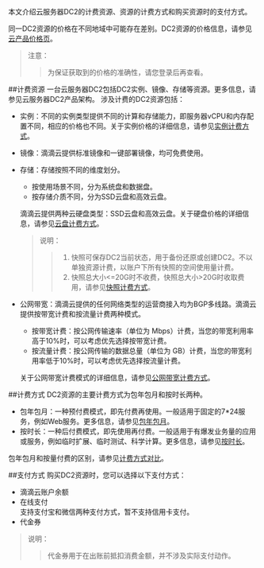 本文介绍云服务器DC2的计费资源、资源的计费方式和购买资源时的支付方式。

同一DC2资源的价格在不同地域中可能存在差别。DC2资源的价格信息，请参见[云产品价格页](https://www.didiyun.com/calc-price.html#/price/waf)。
>注意：
>>为保证获取到的价格的准确性，请您登录后再查看。

##计费资源
一台云服务器DC2包括DC2实例、镜像、存储等资源。更多信息，请参见云服务器DC2产品架构。
涉及计费的DC2资源包括：<br>


* 实例：不同的实例类型提供不同的计算和存储能力，即服务器vCPU和内存配置不同，相应的价格也不同。关于实例价格的详细信息，请参见[实例计费方式](./实例计费方式.md)。<br>

* 镜像：滴滴云提供标准镜像和一键部署镜像，均可免费使用。

* 存储：存储按照不同的维度划分。
  * 按使用场景不同，分为系统盘和数据盘。<br>
  * 按存储介质不同，分为SSD云盘和高效云盘。<br>
  
   滴滴云提供两种云硬盘类型：SSD云盘和高效云盘。关于硬盘价格的详细信息，请参见[云盘计费方式](./云盘计费方式.md)。<br>
   >说明：
   >>1. 快照可保存DC2当前状态，用于备份还原或创建DC2。不以单独资源计费，以账户下所有快照的空间使用量计费。
   >>2. 快照总大小<=20G时不收费，快照总大小>20G时收取费用，请参见[快照计费方式](./云盘计费方式.md)。 

* 公网带宽：滴滴云提供的任何网络类型的运营商接入均为BGP多线路。滴滴云提供按带宽计费和按流量计费两种模式。
   * 按带宽计费：按公网传输速率（单位为 Mbps）计费，当您的带宽利用率高于10%时，可以考虑优先选择按带宽计费。<br>
   * 按流量计费：按公网传输的数据总量（单位为 GB）计费，当您的带宽利用率低于10%时，可以考虑优先选择按流量计费。<br>
   
   关于公网带宽计费模式的详细信息，请参见[公网带宽计费方式](./公网带宽计费方式.md)。



##计费方式
DC2资源的主要计费方式为包年包月和按时长两种。

* 包年包月：一种预付费模式，即先付费再使用。一般适用于固定的7*24服务，例如Web服务。更多信息，请参见[包年包月](./包年包月.md)。
*  按时长：一种后付费模式，即先使用再付费。一般适用于有爆发业务量的应用或服务，例如临时扩展、临时测试、科学计算。更多信息，请参见[按时长](./按时长.md)。

包年包月和按量付费的区别，请参见[计费方式对比](./计费方式对比.md)。


##支付方式
购买DC2资源时，您可以选择以下支付方式：

* 滴滴云账户余额
* 在线支付
<br> 支持支付宝和微信两种支付方式，暂不支持信用卡支付。
* 代金券

>说明： 
>>代金券用于在出账前抵扣消费金额，并不涉及实际支付动作。